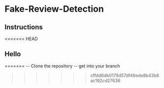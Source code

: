 # Fake-Review-Detection

## Instructions
<<<<<<< HEAD
## Hello
=======
  -- Clone the repository
  -- get into your branch
>>>>>>> cffdd6db0179d57df46ede8b43b6ac192cd27636
